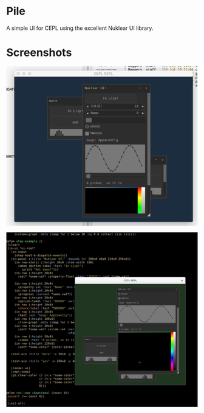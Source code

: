 # Pile

A simple UI for CEPL using the excellent Nuklear UI library.

# Screenshots
![osx](./screenshot-osx.png)

![linux](./screenshot-linux.png)
